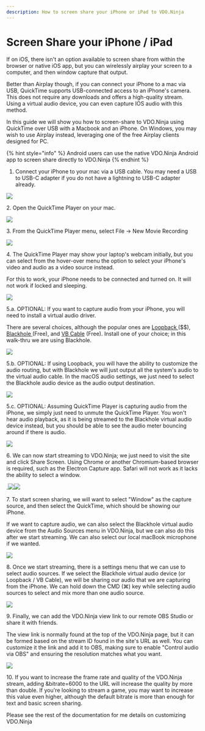 ```yaml
---
description: How to screen share your iPhone or iPad to VDO.Ninja
---
```


# Screen Share your iPhone / iPad

If on iOS, there isn't an option available to screen share from within the browser or native iOS app, but you can wirelessly airplay your screen to a computer, and then window capture that output.

Better than Airplay though, if you can connect your iPhone to a mac via USB, QuickTime supports USB-connected access to an iPhone's camera. This does not require any downloads and offers a high-quality stream. Using a virtual audio device, you can even capture IOS audio with this method.

In this guide we will show you how to screen-share to VDO.Ninja using QuickTime over USB with a Macbook and an iPhone.  On Windows, you may wish to use Airplay instead, leveraging one of the free Airplay clients designed for PC. &#x20;

{% hint style="info" %}
Android users can use the native VDO.Ninja Android app to screen share directly to VDO.Ninja
{% endhint %}

1. Connect your iPhone to your mac via a USB cable. You may need a USB to USB-C adapter if you do not have a lightning to USB-C adapter already.

![](<../.gitbook/assets/image (106).png>)

2\. Open the QuickTime Player on your mac.

![](<../.gitbook/assets/image (90).png>)

3\. From the QuickTime Player menu, select File -> New Movie Recording

![](<../.gitbook/assets/image (92).png>)

4\. The QuickTime Player may show your laptop's webcam initially, but you can select from the hover-over menu the option to select your iPhone's video and audio as a video source instead.

For this to work, your iPhone needs to be connected and turned on. It will not work if locked and sleeping.

![](<../.gitbook/assets/image (123).png>)

5.a. OPTIONAL:  If you want to capture audio from your iPhone, you will need to install a virtual audio driver.

There are several choices, although the popular ones are [Loopback ](https://rogueamoeba.com/loopback/)(\$$), [Blackhole ](https://blackhole.soullabs.com/horizon/dashboard)(Free), and [VB Cable](https://vb-audio.com/Cable/) (Free).  Install one of your choice; in this walk-thru we are using Blackhole.

![](<../.gitbook/assets/image (115).png>)

5.b. OPTIONAL:  If using Loopback, you will have the ability to customize the audio routing, but with Blackhole we will just output all the system's audio to the virtual audio cable.  In the macOS audio settings, we just need to select the Blackhole audio device as the audio output destination.

![](<../.gitbook/assets/image (95).png>)

5.c. OPTIONAL:  Assuming QuickTime Player is capturing audio from the iPhone, we simply just need to unmute the QuickTime Player.  You won't hear audio playback, as it is being streamed to the Blackhole virtual audio device instead, but you should be able to see the audio meter bouncing around if there is audio.

![](<../.gitbook/assets/image (124).png>)

6\. We can now start streaming to VDO.Ninja; we just need to visit the site and click Share Screen.  Using Chrome or another Chromium-based browser is required, such as the Electron Capture app.  Safari will not work as it lacks the ability to select a window.

.![](<../.gitbook/assets/image (120).png>)![](<../.gitbook/assets/image (131).png>)

7\. To start screen sharing, we will want to select "Window" as the capture source, and then select the QuickTime, which should be showing our iPhone.&#x20;

If we want to capture audio, we can also select the Blackhole virtual audio device from the Audio Sources menu in VDO.Ninja, but we can also do this after we start streaming. We can also select our local macBook microphone if we wanted.

![](<../.gitbook/assets/image (121).png>)

8\. Once we start streaming, there is a settings menu that we can use to select audio sources. If we select the Blackhole virtual audio device (or Loopback / VB Cable), we will be sharing our audio that we are capturing from the iPhone.  We can hold down the CMD (⌘) key while selecting audio sources to select and mix more than one audio source.

&#x20;![](<../.gitbook/assets/image (128).png>)

9\. Finally, we can add the VDO.Ninja view link to our remote OBS Studio or share it with friends.&#x20;

The view link is normally found at the top of the VDO.Ninja page, but it can be formed based on the stream ID found in the site's URL as well.  You can customize it the link and add it to OBS, making sure to enable "Control audio via OBS" and ensuring the resolution matches what you want.

![](<../.gitbook/assets/image (132).png>)

10\. If you want to increase the frame rate and quality of the VDO.Ninja stream, adding \&bitrate=6000 to the URL will increase the quality by more than double. If you're looking to stream a game, you may want to increase this value even higher, although the default bitrate is more than enough for text and basic screen sharing.

Please see the rest of the documentation for me details on customizing VDO.Ninja





